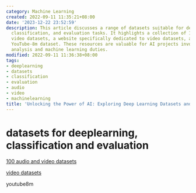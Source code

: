 ```yaml
---
category: Machine Learning
created: 2022-09-11 11:35:21+08:00
date: '2023-12-22 23:52:59'
description: This article discusses a range of datasets suitable for deep learning,
  classification, and evaluation tasks. It highlights a collection of 100 audio and
  video datasets, a website specifically dedicated to video datasets, as well as the
  YouTube-8m dataset. These resources are valuable for AI projects involving data
  analysis and machine learning duties.
modified: 2022-09-11 11:36:38+08:00
tags:
- deeplearning
- datasets
- classification
- evaluation
- audio
- video
- machinelearning
title: 'Unlocking the Power of AI: Exploring Deep Learning Datasets and Resources'
---
```


# datasets for deeplearning, classification and evaluation

[100 audio and video datasets](https://www.twine.net/blog/100-audio-and-video-datasets/)

[video datasets](http://videodatasets.org)

youtube8m
